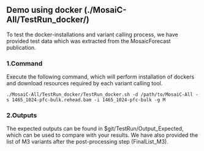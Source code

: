 ## Demo using docker (./MosaiC-All/TestRun_docker/)

To test the docker-installations and variant calling process, we have provided test data which was extracted from the MosaicForecast publication. 

### 1.Command

Execute the following command, which will perform installation of dockers and download resources required by each variant calling tool.

```./MosaiC-All/TestRun_docker/TestRun_docker.sh -d /path/to/MosaiC-All -s 1465_1024-pfc-bulk.rehead.bam -i 1465_1024-pfc-bulk -g M ```

### 2.Outputs

The expected outputs can be found in $git/TestRun/Output_Expected, which can be used to compare with your results. We have also provided the list of M3 variants after the post-processing step (FinalList_M3).
